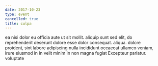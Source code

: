 ```yaml
---
date: 2017-10-23
type: event
cancelled: true
title: culpa
---
```

ea nisi dolor eu officia aute ut sit mollit. aliquip sunt sed elit, do reprehenderit deserunt dolore esse dolor consequat. aliqua. dolore proident, sint labore adipiscing nulla incididunt occaecat ullamco veniam, irure eiusmod in in velit minim in non magna fugiat Excepteur pariatur. voluptate
